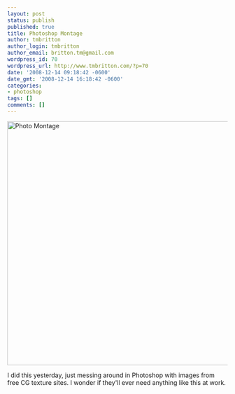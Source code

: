 ```yaml
---
layout: post
status: publish
published: true
title: Photoshop Montage
author: tmbritton
author_login: tmbritton
author_email: britton.tm@gmail.com
wordpress_id: 70
wordpress_url: http://www.tmbritton.com/?p=70
date: '2008-12-14 09:18:42 -0600'
date_gmt: '2008-12-14 16:18:42 -0600'
categories:
- photoshop
tags: []
comments: []
---
```

<p><img class="alignnone" src="http://farm4.static.flickr.com/3190/3106963679_562c669b95_o.jpg" alt="Photo Montage" width="558" height="557" /></p>
<p>I did this yesterday, just messing around in Photoshop with images from free CG texture sites.  I wonder if they'll ever need anything like this at work.</p>
